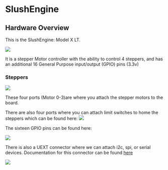 # SlushEngine

## Hardware Overview

This is the SlushEngine: Model X LT. 

![](https://i.imgur.com/2v12RMR.png?1)

It is a stepper Motor controller with the ability to control 4 steppers, and has an additional 16 General Purpose input/output (GPIO) pins (3.3v)

### Steppers

![](https://i.imgur.com/VerCrTt.png?1)

These four ports (Motor 0-3)are where you attach the stepper motors to the board.

There are also four ports where you can attach limit switches to home the steppers which can be found here:
![](https://i.imgur.com/g51PaSy.png?1)

The sixteen GPIO pins can be found here:

![](https://i.imgur.com/TVrEYj9.png?1)

There is also a UEXT connector where we can attach i2c, spi, or serial devices. Documentation for this connector can be found [here](https://www.olimex.com/Products/Modules/UEXT/resources/UEXT_rev_B.pdf) 

![](https://i.imgur.com/0ws4Ydz.png?1)

